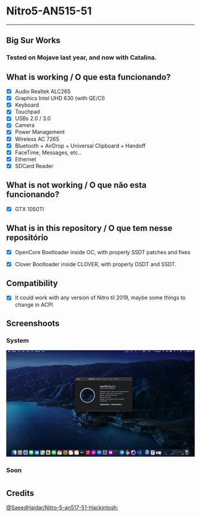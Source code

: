 # Nitro5-AN515-51
------------------
## Big Sur Works

### Tested on Mojave last year, and now with Catalina.

## What is working / O que esta funcionando?

- [x] Audio Realtek ALC265
- [x] Graphics Intel UHD 630 (with QE/CI)
- [x] Keyboard
- [x] Touchpad
- [x] USBs 2.0 / 3.0
- [x] Camera
- [x] Power Management
- [x] Wireless AC 7265
- [x] Bluetooth + AirDrop + Universal Clipboard + Handoff
- [x] FaceTime, Messages, etc..
- [x] Ethernet
- [x] SDCard Reader 

## What is not working / O que não esta funcionando?

- [x] GTX 1050TI

## What is in this repository / O que tem nesse repositório

- [x] OpenCore Bootloader inside OC, with properly SSDT patches and fixes

- [x] Clover Bootloader inside CLOVER, with properly DSDT and SSDT.

## Compatibility

- [x] It could work with any version of Nitro til 2019, maybe some things to change in ACPI

## Screenshoots

### System

![](./assets/images/bigsur.png)

### Soon

#

## Credits

[@SaeedHaidar/Nitro-5-an517-51-Hackintosh](https://github.com/SaeedHaidar/Nitro-5-an517-51-Hackintosh);